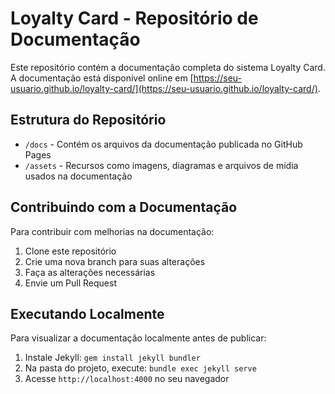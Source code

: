 # Loyalty Card - Repositório de Documentação

Este repositório contém a documentação completa do sistema Loyalty Card. A documentação está disponível online em [https://seu-usuario.github.io/loyalty-card/](https://seu-usuario.github.io/loyalty-card/).

## Estrutura do Repositório

- `/docs` - Contém os arquivos da documentação publicada no GitHub Pages
- `/assets` - Recursos como imagens, diagramas e arquivos de mídia usados na documentação

## Contribuindo com a Documentação

Para contribuir com melhorias na documentação:

1. Clone este repositório
2. Crie uma nova branch para suas alterações
3. Faça as alterações necessárias
4. Envie um Pull Request

## Executando Localmente

Para visualizar a documentação localmente antes de publicar:

1. Instale Jekyll: `gem install jekyll bundler`
2. Na pasta do projeto, execute: `bundle exec jekyll serve`
3. Acesse `http://localhost:4000` no seu navegador
